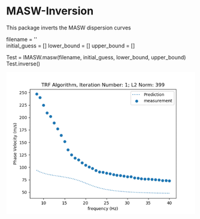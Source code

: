 # MASW-Inversion
This package inverts the MASW dispersion curves  

filename = ''  
initial_guess = []
lower_bound = [] 
upper_bound = []  

Test = IMASW.masw(filename, initial_guess, lower_bound, upper_bound)  
Test.inverse() 


![Alt Text](/TRF.gif)

